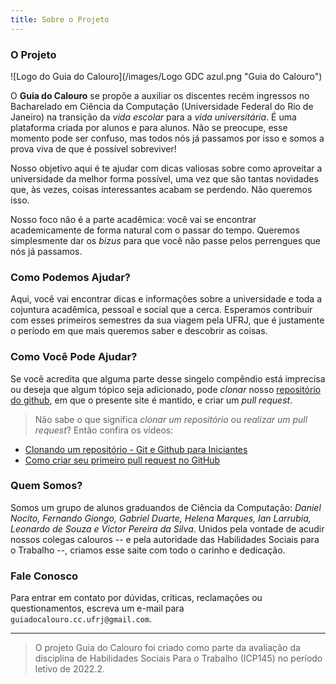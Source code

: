 ```yaml
---
title: Sobre o Projeto
---
```


### O Projeto

![Logo do Guia do Calouro](/images/Logo GDC azul.png "Guia do Calouro")

O **Guia do Calouro** se propõe a auxiliar os discentes recém ingressos no Bacharelado em Ciência da Computação (Universidade Federal do Rio de Janeiro) na transição da *vida escolar* para a *vida universitária*. 
É uma plataforma criada por alunos e para alunos.
Não se preocupe, esse momento pode ser confuso, mas todos nós já passamos por isso e somos a prova viva de que é possível sobreviver!

Nosso objetivo aqui é te ajudar com dicas valiosas sobre como aproveitar a universidade da melhor forma possível, uma vez que são tantas novidades que, às vezes, coisas interessantes acabam se perdendo. 
Não queremos isso.

Nosso foco não é a parte acadêmica: você vai se encontrar academicamente de forma natural com o passar do tempo. 
Queremos simplesmente dar os *bizus* para que você não passe pelos perrengues que nós já passamos.


### Como Podemos Ajudar?

Aqui, você vai encontrar dicas e informações sobre a universidade e toda a cojuntura acadêmica, pessoal e social que a cerca.
Esperamos contribuir com esses primeiros semestres da sua viagem pela UFRJ, que é justamente o período em que mais queremos saber e descobrir as coisas.

### Como Você Pode Ajudar?

Se você acredita que alguma parte desse singelo compêndio está imprecisa ou deseja que algum tópico seja adicionado, pode _clonar_ nosso [repositório do github](https://github.com/GuiaDoCalouro/site), em que o presente site é mantido, e criar um _pull request_.

> Não sabe o que significa _clonar um repositório_ ou _realizar um pull request_? 
Então confira os vídeos:
+ [Clonando um repositório - Git e Github para Iniciantes](https://www.youtube.com/watch?v=WEPB5pDSEIg)
+ [Como criar seu primeiro pull request no GitHub](https://www.youtube.com/watch?v=Du04jBWrv4A)


### Quem Somos?

Somos um grupo de alunos graduandos de Ciência da Computação: _Daniel Nocito, Fernando Giongo, Gabriel Duarte, Helena Marques, Ian Larrubia, Leonardo de Souza e Victor Pereira da Silva_. 
Unidos pela vontade de acudir nossos colegas calouros -- e pela autoridade das Habilidades Sociais para o Trabalho --, criamos esse saite com todo o carinho e dedicação.

### Fale Conosco

Para entrar em contato por dúvidas, críticas, reclamações ou questionamentos, escreva um e-mail para `guiadocalouro.cc.ufrj@gmail.com`.

---

> O projeto Guia do Calouro foi criado como parte da avaliação da disciplina de Habilidades Sociais Para o Trabalho (ICP145) no período letivo de 2022.2.

